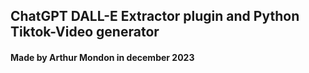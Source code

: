 ## ChatGPT DALL-E Extractor plugin and Python Tiktok-Video generator

#### Made by Arthur Mondon in december 2023

